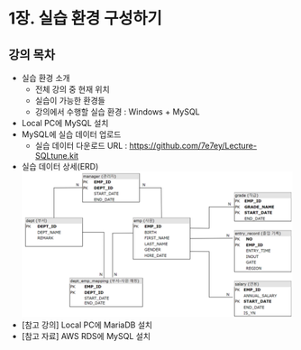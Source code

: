 # 1장. 실습 환경 구성하기
## 강의 목차
- 실습 환경 소개
    - 전체 강의 중 현재 위치
    - 실습이 가능한 환경들
    - 강의에서 수행할 실습 환경 : Windows + MySQL
- Local PC에 MySQL 설치
- MySQL에 실습 데이터 업로드
    - 실습 데이터 다운로드 URL : https://github.com/7e7ey/Lecture-SQLtune.kit
- 실습 데이터 상세(ERD)
![alt text](images/erd.png)
- [참고 강의] Local PC에 MariaDB 설치
- [참고 자료] AWS RDS에 MySQL 설치


